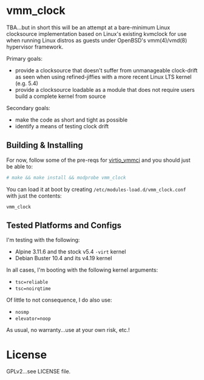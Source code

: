 # vmm_clock

TBA...but in short this will be an attempt at a bare-minimum Linux
clocksource implementation based on Linux's existing kvmclock for use
when running Linux distros as guests under OpenBSD's vmm(4)/vmd(8)
hypervisor framework.

Primary goals:
- provide a clocksource that doesn't suffer from unmanageable
  clock-drift as seen when using refined-jiffies with a more recent
  Linux LTS kernel (e.g. 5.4)
- provide a clocksource loadable as a module that does not require
  users build a complete kernel from source

Secondary goals:
- make the code as short and tight as possible
- identify a means of testing clock drift

## Building & Installing

For now, follow some of the pre-reqs for
[virtio_vmmci](https://github.com/voutilad/virtio_vmmci) and you
should just be able to:

```sh
# make && make install && modprobe vmm_clock
```

You can load it at boot by creating
`/etc/modules-load.d/vmm_clock.conf` with just the contents:

```
vmm_clock
```

## Tested Platforms and Configs

I'm testing with the following:
- Alpine 3.11.6 and the stock v5.4 `-virt` kernel
- Debian Buster 10.4 and its v4.19 kernel

In all cases, I'm booting with the following kernel arguments:
- `tsc=reliable`
- `tsc=noirqtime`

Of little to not consequence, I do also use:
- `nosmp`
- `elevator=noop`


As usual, no warranty...use at your own risk, etc.!

# License
GPLv2...see LICENSE file.
